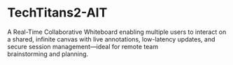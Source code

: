 # TechTitans2-AIT
A Real-Time Collaborative Whiteboard enabling multiple users to interact on a shared, infinite canvas with live annotations, low-latency updates, and secure session management—ideal for remote team brainstorming and planning.
